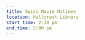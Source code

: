 ```yaml
---
title: Swiss Movie Matinee
location: Hillcrest Library
start_time: 2:30 pm
end_time: 5:00 pm
---
```

